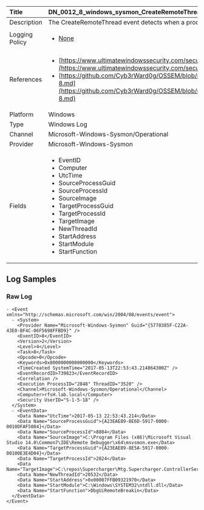 | Title          | DN_0012_8_windows_sysmon_CreateRemoteThread                                                                                                      |
|:---------------|:-----------------------------------------------------------------------------------------------------------------|
| Description    | The CreateRemoteThread event detects when a process creates a thread in  another process                                                                                                |
| Logging Policy | <ul><li>[None](../Logging_Policies/None.md)</li></ul> |
| References     | <ul><li>[https://www.ultimatewindowssecurity.com/securitylog/encyclopedia/event.aspx?eventid=90008](https://www.ultimatewindowssecurity.com/securitylog/encyclopedia/event.aspx?eventid=90008)</li><li>[https://github.com/Cyb3rWard0g/OSSEM/blob/master/data_dictionaries/windows/sysmon/event-8.md](https://github.com/Cyb3rWard0g/OSSEM/blob/master/data_dictionaries/windows/sysmon/event-8.md)</li></ul>                                  |
| Platform       | Windows   |
| Type           | Windows Log 		|
| Channel        | Microsoft-Windows-Sysmon/Operational    |
| Provider       | Microsoft-Windows-Sysmon   |
| Fields         | <ul><li>EventID</li><li>Computer</li><li>UtcTime</li><li>SourceProcessGuid</li><li>SourceProcessId</li><li>SourceImage</li><li>TargetProcessGuid</li><li>TargetProcessId</li><li>TargetImage</li><li>NewThreadId</li><li>StartAddress</li><li>StartModule</li><li>StartFunction</li></ul>                                               |


## Log Samples

### Raw Log

```
- <Event xmlns="http://schemas.microsoft.com/win/2004/08/events/event">
  - <System>
    <Provider Name="Microsoft-Windows-Sysmon" Guid="{5770385F-C22A-43E0-BF4C-06F5698FFBD9}" />
    <EventID>8</EventID>
    <Version>2</Version>
    <Level>4</Level>
    <Task>8</Task>
    <Opcode>0</Opcode>
    <Keywords>0x8000000000000000</Keywords>
    <TimeCreated SystemTime="2017-05-13T22:53:43.214864300Z" />
    <EventRecordID>739823</EventRecordID>
    <Correlation />
    <Execution ProcessID="2848" ThreadID="3520" />
    <Channel>Microsoft-Windows-Sysmon/Operational</Channel>
    <Computer>rfsH.lab.local</Computer>
    <Security UserID="S-1-5-18" />
  </System>
  - <EventData>
    <Data Name="UtcTime">2017-05-13 22:53:43.214</Data>
    <Data Name="SourceProcessGuid">{A23EAE89-8E6D-5917-0000-0010DFAF5004}</Data>
    <Data Name="SourceProcessId">8804</Data>
    <Data Name="SourceImage">C:\Program Files (x86)\Microsoft Visual Studio 14.0\Common7\IDE\Remote Debugger\x64\msvsmon.exe</Data>
    <Data Name="TargetProcessGuid">{A23EAE89-8E5A-5917-0000-00100E3E4D04}</Data>
    <Data Name="TargetProcessId">2024</Data>
    <Data Name="TargetImage">C:\repos\Supercharger\Mtg.Supercharger.ControllerService\bin\x64\Debug\Mtg.Supercharger.ControllerService.exe</Data>
    <Data Name="NewThreadId">20532</Data>
    <Data Name="StartAddress">0x00007FFB09321970</Data>
    <Data Name="StartModule">C:\Windows\SYSTEM32\ntdll.dll</Data>
    <Data Name="StartFunction">DbgUiRemoteBreakin</Data>
  </EventData>
</Event>

```




